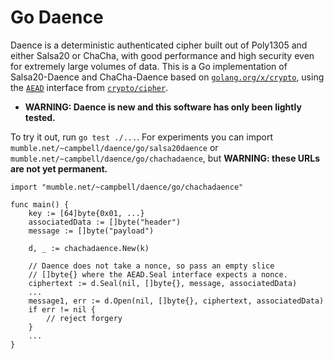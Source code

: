 Go Daence
=========

Daence is a deterministic authenticated cipher built out of Poly1305
and either Salsa20 or ChaCha, with good performance and high security
even for extremely large volumes of data.  This is a Go implementation
of Salsa20-Daence and ChaCha-Daence based on
[`golang.org/x/crypto`](https://pkg.go.dev/golang.org/x/crypto), using
the [`AEAD`](https://pkg.go.dev/crypto/cipher?tab=doc#AEAD) interface
from [`crypto/cipher`](https://pkg.go.dev/crypto/cipher).

- **WARNING: Daence is new and this software has only been lightly tested.**

To try it out, run `go test ./...`.  For experiments you can import
`mumble.net/~campbell/daence/go/salsa20daence` or
`mumble.net/~campbell/daence/go/chachadaence`, but **WARNING: these
URLs are not yet permanent.**

```
import "mumble.net/~campbell/daence/go/chachadaence"

func main() {
	key := [64]byte{0x01, ...}
	associatedData := []byte("header")
	message := []byte("payload")

	d, _ := chachadaence.New(k)

	// Daence does not take a nonce, so pass an empty slice
	// []byte{} where the AEAD.Seal interface expects a nonce.
	ciphertext := d.Seal(nil, []byte{}, message, associatedData)
	...
	message1, err := d.Open(nil, []byte{}, ciphertext, associatedData)
	if err != nil {
		// reject forgery
	}
	...
}
```
